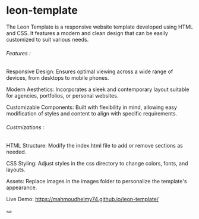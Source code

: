 # leon-template

The Leon Template is a responsive website template developed using HTML and CSS. It features a modern and clean design that can be easily customized to suit various needs.

<h6>Features :</h6>
<p>Responsive Design: Ensures optimal viewing across a wide range of devices, from desktops to mobile phones.</p>
<p>Modern Aesthetics: Incorporates a sleek and contemporary layout suitable for agencies, portfolios, or personal websites.</p>
<p>Customizable Components: Built with flexibility in mind, allowing easy modification of styles and content to align with specific requirements.</p>

<h6>Custmizations :</h6>
<p>HTML Structure: Modify the index.html file to add or remove sections as needed.</p>
<p>CSS Styling: Adjust styles in the css directory to change colors, fonts, and layouts.</p>
<p>Assets: Replace images in the images folder to personalize the template's appearance.</p>

Live Demo:
https://mahmoudhelmy74.github.io/leon-template/


مه
